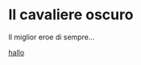<html lang="it">
    <head>
        <meta charset="utf-8"/>
    </head>
    <body>
        <h1>Il cavaliere oscuro</h1>
        <p>
           Il miglior eroe di sempre... 
        </p>
        <a href="https://Marc0-7.giyhub.io/IlCavaliereOscuro/blob/main/PapginaHTML.html">hallo</a>
    </body>
</html>
